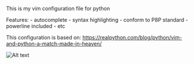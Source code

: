 This is my vim configuration file for python

Features: - autocomplete
	  - syntax highlighting
          - conform to P8P standard
          - powerline included
          - etc

This configuration is based on: https://realpython.com/blog/python/vim-and-python-a-match-made-in-heaven/

![Alt text](https://github.com/abkoesdw/vim/vim_ss.jpg?raw=true "screenshot")


